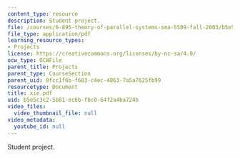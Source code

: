 ```yaml
---
content_type: resource
description: Student project.
file: /courses/6-895-theory-of-parallel-systems-sma-5509-fall-2003/b5e5c3c25b81ec6bfbc064f2a4ba724b_xie.pdf
file_type: application/pdf
learning_resource_types:
- Projects
license: https://creativecommons.org/licenses/by-nc-sa/4.0/
ocw_type: OCWFile
parent_title: Projects
parent_type: CourseSection
parent_uid: 0fcc1f6b-f683-c4ec-4863-7a5a7625fb99
resourcetype: Document
title: xie.pdf
uid: b5e5c3c2-5b81-ec6b-fbc0-64f2a4ba724b
video_files:
  video_thumbnail_file: null
video_metadata:
  youtube_id: null
---
```

Student project.